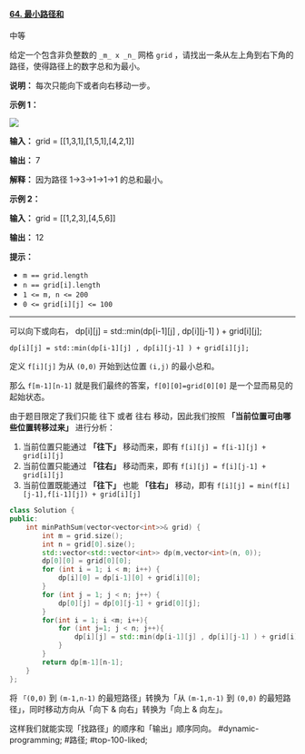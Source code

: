 #### [64. 最小路径和](https://leetcode.cn/problems/minimum-path-sum/)

中等

给定一个包含非负整数的 `_m_ x _n_` 网格 `grid` ，请找出一条从左上角到右下角的路径，使得路径上的数字总和为最小。

**说明：** 每次只能向下或者向右移动一步。

**示例 1：**

![](https://assets.leetcode.com/uploads/2020/11/05/minpath.jpg)

**输入：** grid = \[[1,3,1],[1,5,1],[4,2,1]\]

**输出：** 7

**解释：** 因为路径 1→3→1→1→1 的总和最小。

**示例 2：**

**输入：** grid = \[[1,2,3],[4,5,6]\]

**输出：** 12

**提示：**

-   `m == grid.length`
-   `n == grid[i].length`
-   `1 <= m, n <= 200`
-   `0 <= grid[i][j] <= 100`

---- ----

可以向下或向右，
dp\[i]\[j] = std::min(dp\[i-1]\[j] , dp\[i]\[j-1] ) + grid\[i]\[j];

`dp[i][j] = std::min(dp[i-1][j] , dp[i][j-1] ) + grid[i][j];`

定义 `f[i][j]` 为从 `(0,0)` 开始到达位置 `(i,j)` 的最小总和。

那么 `f[m-1][n-1]` 就是我们最终的答案，`f[0][0]=grid[0][0]` 是一个显而易见的起始状态。

由于题目限定了我们只能 往下 或者 往右 移动，因此我们按照 **「当前位置可由哪些位置转移过来」** 进行分析：
1.  当前位置只能通过 **「往下」** 移动而来，即有 `f[i][j] = f[i-1][j] + grid[i][j]`
2.  当前位置只能通过 **「往右」** 移动而来，即有 `f[i][j] = f[i][j-1] + grid[i][j]`
3.  当前位置既能通过 **「往下」** 也能 **「往右」** 移动，即有 `f[i][j] = min(f[i][j-1],f[i-1][j]) + grid[i][j]`
```cpp
class Solution {
public:
    int minPathSum(vector<vector<int>>& grid) {
        int m = grid.size();
        int n = grid[0].size();
        std::vector<std::vector<int>> dp(m,vector<int>(n, 0));
        dp[0][0] = grid[0][0];
        for (int i = 1; i < m; i++) {
            dp[i][0] = dp[i-1][0] + grid[i][0];
        }
        for (int j = 1; j < n; j++) {
            dp[0][j] = dp[0][j-1] + grid[0][j];
        }
        for(int i = 1; i <m; i++){
            for (int j=1; j < n; j++){
                dp[i][j] = std::min(dp[i-1][j] , dp[i][j-1] ) + grid[i][j];
            }
        }
        return dp[m-1][n-1];
    }
};
```

将 `「(0,0)` 到 `(m-1,n-1)` 的最短路径」转换为「从 `(m-1,n-1)` 到 `(0,0)` 的最短路径」，同时移动方向从「向下 & 向右」转换为「向上 & 向左」。

这样我们就能实现「找路径」的顺序和「输出」顺序同向。
#dynamic-programming; #路径; #top-100-liked;
